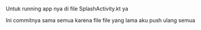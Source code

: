 Untuk running app nya di file SplashActivity.kt ya

Ini commitnya sama semua karena file file yang lama aku push ulang semua
